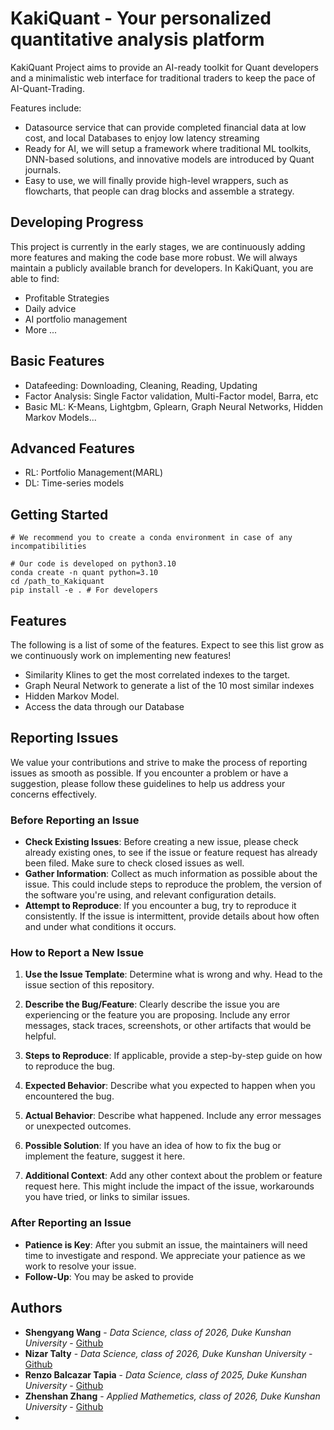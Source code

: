# KakiQuant - Your personalized quantitative analysis platform

KakiQuant Project aims to provide an AI-ready toolkit for Quant developers and a minimalistic web interface for traditional traders to keep the pace of AI-Quant-Trading.

Features include:
- Datasource service that can provide completed financial data at low cost, and local Databases to enjoy low latency streaming
- Ready for AI, we will setup a framework where traditional ML toolkits, DNN-based solutions, and innovative models are introduced by Quant journals.
- Easy to use, we will finally provide high-level wrappers, such as flowcharts, that people can drag blocks and assemble a strategy.


## Developing Progress
This project is currently in the early stages, we are continuously adding more features and making the code base more robust.
We will always maintain a publicly available branch for developers. In KakiQuant, you are able to find:
- Profitable Strategies
- Daily advice
- AI portfolio management
- More ...

## Basic Features
- Datafeeding: Downloading, Cleaning, Reading, Updating
- Factor Analysis: Single Factor validation, Multi-Factor model, Barra, etc
- Basic ML: K-Means, Lightgbm, Gplearn, Graph Neural Networks, Hidden Markov Models...

## Advanced Features
- RL: Portfolio Management(MARL)
- DL: Time-series models

## Getting Started

```
# We recommend you to create a conda environment in case of any incompatibilities

# Our code is developed on python3.10
conda create -n quant python=3.10
cd /path_to_Kakiquant
pip install -e . # For developers
```

## Features
The following is a list of some of the features. Expect to see this list grow as we continuously work on implementing new features!

- Similarity Klines to get the most correlated indexes to the target.
- Graph Neural Network to generate a list of the 10 most similar indexes
- Hidden Markov Model.
- Access the data through our Database

## Reporting Issues

We value your contributions and strive to make the process of reporting issues as smooth as possible. If you encounter a problem or have a suggestion, please follow these guidelines to help us address your concerns effectively.

### Before Reporting an Issue

- **Check Existing Issues**: Before creating a new issue, please check already existing ones, to see if the issue or feature request has already been filed. Make sure to check closed issues as well.
- **Gather Information**: Collect as much information as possible about the issue. This could include steps to reproduce the problem, the version of the software you're using, and relevant configuration details.
- **Attempt to Reproduce**: If you encounter a bug, try to reproduce it consistently. If the issue is intermittent, provide details about how often and under what conditions it occurs.

### How to Report a New Issue

1. **Use the Issue Template**: Determine what is wrong and why. Head to the issue section of this repository.

2. **Describe the Bug/Feature**: Clearly describe the issue you are experiencing or the feature you are proposing. Include any error messages, stack traces, screenshots, or other artifacts that would be helpful.

3. **Steps to Reproduce**: If applicable, provide a step-by-step guide on how to reproduce the bug.

4. **Expected Behavior**: Describe what you expected to happen when you encountered the bug.

5. **Actual Behavior**: Describe what happened. Include any error messages or unexpected outcomes.

6. **Possible Solution**: If you have an idea of how to fix the bug or implement the feature, suggest it here.

7. **Additional Context**: Add any other context about the problem or feature request here. This might include the impact of the issue, workarounds you have tried, or links to similar issues.

### After Reporting an Issue

- **Patience is Key**: After you submit an issue, the maintainers will need time to investigate and respond. We appreciate your patience as we work to resolve your issue.
- **Follow-Up**: You may be asked to provide


## Authors

- **Shengyang Wang** - *Data Science, class of 2026, Duke Kunshan University* - [Github](https://github.com/Wangshengyang2004)
- **Nizar Talty** - *Data Science, class of 2026, Duke Kunshan University* - [Github](https://github.com/nexxusss)
- **Renzo Balcazar Tapia** - *Data Science, class of 2025, Duke Kunshan University* - [Github](https://github.com/renz011tzar)
- **Zhenshan Zhang** - *Applied Mathemetics, class of 2026, Duke Kunshan University* - [Github](https://github.com/Alphawarheads)
- 
